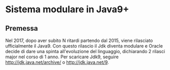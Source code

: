 # Sistema modulare in Java9+
## Premessa
Nel 2017, dopo aver subito N ritardi partendo dal 2015, viene rilasciato ufficialmente il Java9.
Con questo rilascio il Jdk diventa modulare e Oracle decide di dare una spinta all'evoluzione del linguaggio, 
dichiarando 2 rilasci major nel corso di 1 anno.
Per scaricare Jdk9, seguire http://jdk.java.net/archive/ o http://jdk.java.net/9.
